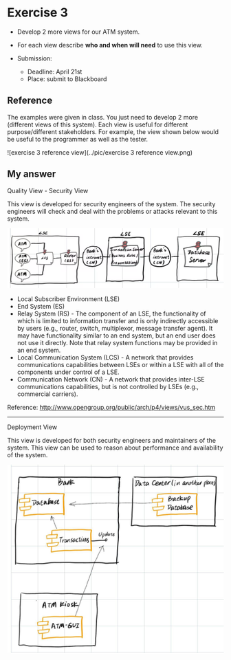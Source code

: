 # Exercise 3

- Develop 2 more views for our ATM system.

- For each view describe **who and when will need** to use this view.

- Submission:
  - Deadline:   April 21st
  - Place: submit to Blackboard

## Reference

The examples were given in class. You just need to develop 2 more (different views of this system). Each view is useful for different purpose/different stakeholders. For example, the view shown below would be useful to the programmer as well as the tester.

![exercise 3 reference view](../pic/exercise 3 reference view.png)

## My answer

Quality View - Security View

This view is developed for security engineers of the system. The security engineers will check and deal with the problems or attacks relevant to this system.

![exercise_3_Security_View](../pic/exercise_3_Security_View.jpg)

- Local Subscriber Environment (LSE)
- End System (ES)
- Relay System (RS) - The component of an LSE, the functionality of which is limited to information transfer and is only indirectly accessible by users (e.g., router, switch, multiplexor, message transfer agent). It may have functionality similar to an end system, but an end user does not use it directly. Note that relay system functions may be provided in an end system.
- Local Communication System (LCS) - A network that provides communications capabilities between LSEs or within a LSE with all of the components under control of a LSE.
- Communication Network (CN) - A network that provides inter-LSE communications capabilities, but is not controlled by LSEs (e.g., commercial carriers).

Reference: <http://www.opengroup.org/public/arch/p4/views/vus_sec.htm>

---

Deployment View

This view is developed for both security engineers and maintainers of the system. This view can be used to reason about performance and availability of the system.

![exercise_3_Deployment_View](../pic/exercise_3_Deployment_View.jpg)

